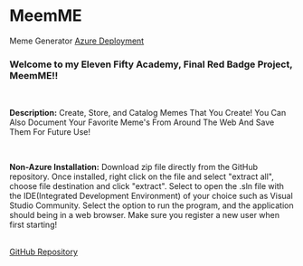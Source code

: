 # MeemME
Meme Generator
<a href="https://meemme.azurewebsites.net/">Azure Deployment</a>

<h3>Welcome to my Eleven Fifty Academy, Final Red Badge Project, MeemME!!</h3>
<br>
<p><b>Description:</b> Create, Store, and Catalog Memes That You Create! You Can Also Document Your Favorite Meme's From Around The Web And Save Them For Future Use!</p>
<br>
<p><b>Non-Azure Installation:</b> Download zip file directly from the GitHub repository.  Once installed, right click on the file and select "extract all", choose file destination and click "extract". Select to open the .sln file with the IDE(Integrated Development Environment) of your choice such as Visual Studio Community. Select the option to run the program, and the application should being in a web browser.  Make sure you register a new user when first starting!</p>
<br>
<a href="https://github.com/KevinByrd-28/MeemME">GitHub Repository</a>
<br>

